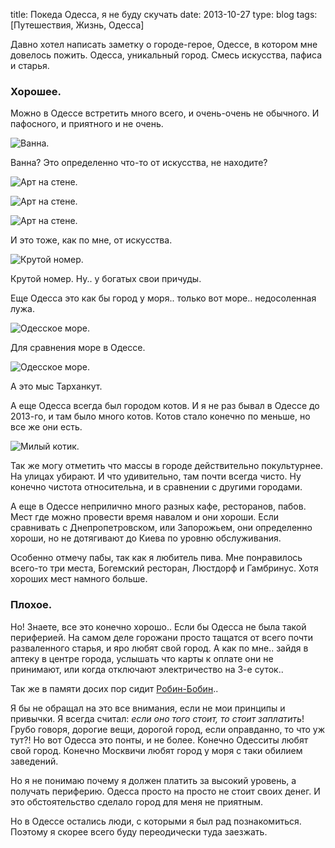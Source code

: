 title: Покеда Одесса, я не буду скучать
date: 2013-10-27
type: blog
tags: [Путешествия, Жизнь, Одесса]

Давно хотел написать заметку о городе-герое, Одессе, в котором мне довелось пожить. Одесса, уникальный город. Смесь искусства, пафиса и старья.

### Хорошее.

Можно в Одессе встретить много всего, и очень-очень не обычного. И пафосного, и приятного и не очень. 

![Ванна.](/static/files/odessa_one.jpg)

Ванна? Это определенно что-то от искусства, не находите?

![Арт на стене.](/static/files/odessa_art_1.jpg)

![Арт на стене.](/static/files/odessa_art_2.jpg)

![Арт на стене.](/static/files/odessa_art_3.jpg)

И это тоже, как по мне, от искусства. 

![Крутой номер.](/static/files/odessa_car.jpg)

Крутой номер. Ну.. у богатых свои причуды.

Еще Одесса это как бы город у моря.. только вот море.. недосоленная лужа.

![Одесское море.](/static/files/tarhankut.jpg)

Для сравнения море в Одессе.

![Одесское море.](/static/files/odessa_sea.jpg)

А это мыс Тарханкут.

А еще Одесса всегда был городом котов. И я не раз бывал в Одессе до 2013-го, и там было много котов. Котов стало конечно по меньше, но все же они есть. 

![Милый котик.](/static/files/odessa_cat.jpg)

Так же могу отметить что массы в городе действительно покультурнее. На улицах убирают. И что удивительно, там почти всегда чисто. Ну конечно чистота относительна, и в сравнении с другими городами. 

А еще в Одессе неприлично много разных кафе, ресторанов, пабов. Мест где можно провести время навалом и они хороши. Если сравнивать с Днепропетровском, или Запорожьем, они определенно хороши, но не дотягивают до Киева по уровню обслуживания.

Особенно отмечу пабы, так как я любитель пива. Мне понравилось всего-то три места, Богемский ресторан, Люстдорф и Гамбринус. Хотя хороших мест намного больше.

### Плохое.

Но! Знаете, все это конечно хорошо.. Если бы Одесса не была такой  периферией. На самом деле горожани просто тащатся от всего почти разваленного старья, и яро любят свой город. А как по мне.. зайдя в аптеку в центре города, услышать что карты к оплате они не принимают, или когда отключают электричество на 3-е суток.. 

Так же в памяти досих пор сидит [Робин-Бобин](/blog/salmo-in-bobin/)..

Я бы не обращал на это все внимания, если не мои принципы и привычки. Я всегда считал: *если оно того стоит, то стоит заплатить*! Грубо говоря, дорогие вещи, дорогой город, если оправданно, то что уж тут?! Но вот Одесса это понты, и не более. Конечно Одесситы любят свой город. Конечно Москвичи любят город у моря с таки обилием заведений. 

Но я не понимаю почему я должен платить за высокий уровень, а получать периферию. Одесса просто на просто не стоит своих денег. И это обстоятельство сделало город для меня не приятным.

Но в Одессе остались люди, с которыми я был рад познакомиться. Поэтому я скорее всего буду переодически туда заезжать.